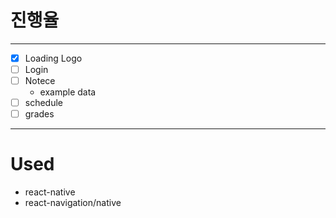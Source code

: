 # 진행율

---

- [x] Loading Logo
- [ ] Login
- [ ] Notece
  - example data
- [ ] schedule
- [ ] grades

---

# Used

- react-native
- react-navigation/native

